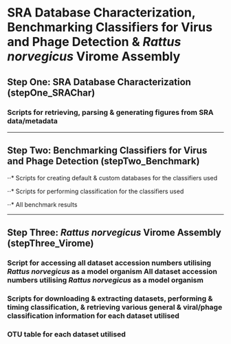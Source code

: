 # SRA Database Characterization, Benchmarking Classifiers for Virus and Phage Detection & *Rattus norvegicus* Virome Assembly
## Step One: SRA Database Characterization (stepOne_SRAChar)

### Scripts for retrieving, parsing & generating figures from SRA data/metadata


--------------------------------------


## Step Two: Benchmarking Classifiers for Virus and Phage Detection (stepTwo_Benchmark)
⋅⋅* Scripts for creating default & custom databases for the classifiers used 

⋅⋅* Scripts for performing classification for the classifiers used 

⋅⋅* All benchmark results


--------------------------------------


## Step Three: *Rattus norvegicus* Virome Assembly (stepThree_Virome)
### Script for accessing all dataset accession numbers utilising *Rattus norvegicus* as a model organism All dataset accession numbers utilising *Rattus norvegicus* as a model organism 

### Scripts for downloading & extracting datasets, performing & timing classification, & retrieving various general & viral/phage classification information for each dataset utilised

### OTU table for each dataset utilised
